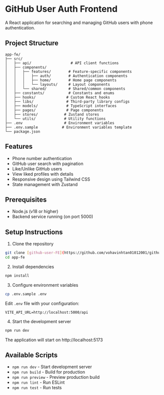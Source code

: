 # GitHub User Auth Frontend

A React application for searching and managing GitHub users with phone authentication.

## Project Structure

```
app-fe/
├── src/
│   ├── api/                  # API client functions
│   ├── components/
│   │   ├── features/        # Feature-specific components
│   │   │   ├── auth/        # Authentication components
│   │   │   ├── home/        # Home page components
│   │   │   └── layouts/     # Layout components
│   │   └── shared/          # Shared/common components
│   ├── constants/           # Constants and enums
│   ├── hooks/              # Custom React hooks
│   ├── libs/               # Third-party library configs
│   ├── models/             # TypeScript interfaces
│   ├── pages/              # Page components
│   ├── stores/            # Zustand stores
│   └── utils/             # Utility functions
├── .env                   # Environment variables
├── .env.sample           # Environment variables template
└── package.json
```

## Features

- Phone number authentication
- GitHub user search with pagination
- Like/Unlike GitHub users
- View liked profiles with details
- Responsive design using Tailwind CSS
- State management with Zustand

## Prerequisites

- Node.js (v18 or higher)
- Backend service running (on port 5000)

## Setup Instructions

1. Clone the repository
```bash
git clone [github-user-FE](https://github.com/vohavinhtan01012001/github-user-FE.git)
cd app-fe
```

2. Install dependencies
```bash
npm install
```

3. Configure environment variables
```bash
cp .env.sample .env
```
Edit `.env` file with your configuration:
```env
VITE_API_URL=http://localhost:5000/api
```

4. Start the development server
```bash
npm run dev
```

The application will start on http://localhost:5173

## Available Scripts

- `npm run dev` - Start development server
- `npm run build` - Build for production
- `npm run preview` - Preview production build
- `npm run lint` - Run ESLint
- `npm run test` - Run tests


